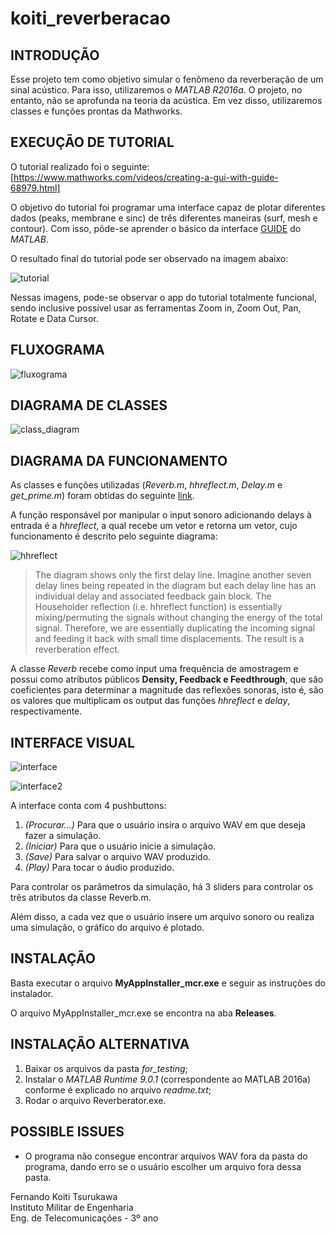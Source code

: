 # koiti_reverberacao
## INTRODUÇÃO

Esse projeto tem como objetivo simular o fenômeno da reverberação de um sinal acústico. Para isso, utilizaremos o *MATLAB R2016a*. O projeto, no entanto, não se aprofunda na teoria da acústica. Em vez disso, utilizaremos classes e funções prontas da Mathworks.

## EXECUÇÃO DE TUTORIAL

O tutorial realizado foi o seguinte: [https://www.mathworks.com/videos/creating-a-gui-with-guide-68979.html]

O objetivo do tutorial foi programar uma interface capaz de plotar diferentes dados (peaks, membrane e sinc) de três diferentes maneiras (surf, mesh e contour). Com isso, pôde-se aprender o básico da interface [GUIDE](https://www.mathworks.com/discovery/matlab-gui.html) do *MATLAB*.

O resultado final do tutorial pode ser observado na imagem abaixo:

![tutorial](imagens/tutorial.png)

Nessas imagens, pode-se observar o app do tutorial totalmente funcional, sendo inclusive possível usar as ferramentas Zoom in, Zoom Out, Pan, Rotate e Data Cursor.

## FLUXOGRAMA

![fluxograma](imagens/fluxograma.png)

## DIAGRAMA DE CLASSES

![class_diagram](imagens/class_diagram.png)

## DIAGRAMA DA FUNCIONAMENTO

As classes e funções utilizadas (*Reverb.m*, *hhreflect.m*, *Delay.m* e *get_prime.m*) foram obtidas do seguinte [link](https://www.mathworks.com/help/coder/examples/reverberation-using-matlab-classes.html).

A função responsável por manipular o input sonoro adicionando delays à entrada é a *hhreflect*, a qual recebe um vetor e retorna um vetor, cujo funcionamento é descrito pelo seguinte diagrama:

![hhreflect](imagens/coderdemo_reverb_diagram.png)

> The diagram shows only the first delay line. Imagine another seven delay lines being repeated in the diagram but each delay line has an individual delay and associated feedback gain block. The Householder reflection (i.e. hhreflect function) is essentially mixing/permuting the signals without changing the energy of the total signal. Therefore, we are essentially duplicating the incoming signal and feeding it back with small time displacements. The result is a reverberation effect.

A classe *Reverb* recebe como input uma frequência de amostragem e possui como atributos públicos **Density, Feedback e Feedthrough**, que são coeficientes para determinar a magnitude das reflexões sonoras, isto é, são os valores que multiplicam os output das funções *hhreflect* e *delay*, respectivamente.

## INTERFACE VISUAL

![interface](imagens/interface.png)

![interface2](imagens/interface2.png)

A interface conta com 4 pushbuttons: 

1. *(Procurar...)* Para que o usuário insira o arquivo WAV em que deseja fazer a simulação.
2. *(Iniciar)* Para que o usuário inicie a simulação.
3. *(Save)* Para salvar o arquivo WAV produzido.
4. *(Play)* Para tocar o áudio produzido.

Para controlar os parâmetros da simulação, há 3 sliders para controlar os três atributos da classe Reverb.m.

Além disso, a cada vez que o usuário insere um arquivo sonoro ou realiza uma simulação, o gráfico do arquivo é plotado.

## INSTALAÇÃO

Basta executar o arquivo **MyAppInstaller_mcr.exe** e seguir as instruções do instalador.

O arquivo MyAppInstaller_mcr.exe se encontra na aba **Releases**. 

## INSTALAÇÃO ALTERNATIVA

1. Baixar os arquivos da pasta *for_testing*;
2. Instalar o *MATLAB Runtime 9.0.1* (correspondente ao MATLAB 2016a) conforme é explicado no arquivo *readme.txt*;
3. Rodar o arquivo Reverberator.exe.

## POSSIBLE ISSUES
* O programa não consegue encontrar arquivos WAV fora da pasta do programa, dando erro se o usuário escolher um arquivo fora dessa pasta.

Fernando Koiti Tsurukawa\
Instituto Militar de Engenharia\
Eng. de Telecomunicações - 3º ano
